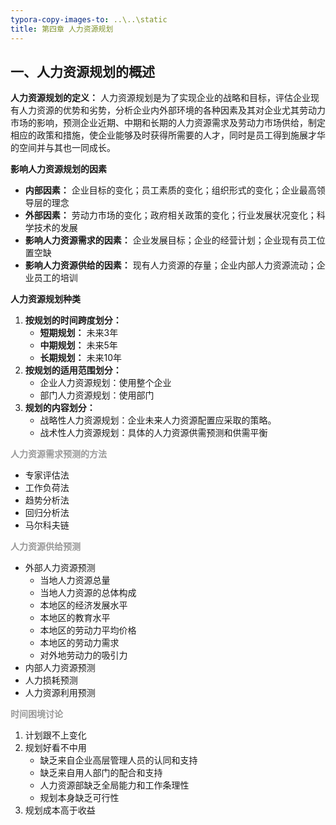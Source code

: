 ```yaml
---
typora-copy-images-to: ..\..\static
title: 第四章 人力资源规划
---
```


## 一、人力资源规划的概述

**人力资源规划的定义：** 人力资源规划是为了实现企业的战略和目标，评估企业现有人力资源的优势和劣势，分析企业内外部环境的各种因素及其对企业尤其劳动力市场的影响，预测企业近期、中期和长期的人力资源需求及劳动力市场供给，制定相应的政策和措施，使企业能够及时获得所需要的人才，同时是员工得到施展才华的空间并与其也一同成长。

**影响人力资源规划的因素**

- **内部因素：** 企业目标的变化；员工素质的变化；组织形式的变化；企业最高领导层的理念
- **外部因素：** 劳动力市场的变化；政府相关政策的变化；行业发展状况变化；科学技术的发展
- **影响人力资源需求的因素：** 企业发展目标；企业的经营计划；企业现有员工位置空缺
- **影响人力资源供给的因素：** 现有人力资源的存量；企业内部人力资源流动；企业员工的培训

**人力资源规划种类**

1. **按规划的时间跨度划分：**
   - **短期规划：** 未来3年
   - **中期规划：** 未来5年
   - **长期规划：** 未来10年
2. **按规划的适用范围划分：**
   - 企业人力资源规划：使用整个企业
   - 部门人力资源规划：使用部门
3. **规划的内容划分：**
   - 战略性人力资源规划：企业未来人力资源配置应采取的策略。
   - 战术性人力资源规划：具体的人力资源供需预测和供需平衡

<span style="color: #999;font-weight:700;">人力资源需求预测的方法</span>

- 专家评估法
- 工作负荷法
- 趋势分析法
- 回归分析法
- 马尔科夫链

<span style="color: #999;font-weight:700;">人力资源供给预测</span>

- 外部人力资源预测
  - 当地人力资源总量
  - 当地人力资源的总体构成
  - 本地区的经济发展水平
  - 本地区的教育水平
  - 本地区的劳动力平均价格
  - 本地区的劳动力需求
  - 对外地劳动力的吸引力
- 内部人力资源预测
- 人力损耗预测
- 人力资源利用预测

<span style="color: #999;font-weight:700;">时间困境讨论</span>

1. 计划跟不上变化
2. 规划好看不中用
   - 缺乏来自企业高层管理人员的认同和支持
   - 缺乏来自用人部门的配合和支持
   - 人力资源部缺乏全局能力和工作条理性
   - 规划本身缺乏可行性
3. 规划成本高于收益